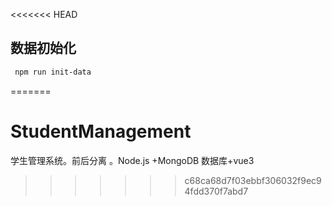 <<<<<<< HEAD
## 数据初始化

```sh
 npm run init-data
```
=======
# StudentManagement
学生管理系统。前后分离 。Node.js +MongoDB 数据库+vue3
>>>>>>> c68ca68d7f03ebbf306032f9ec94fdd370f7abd7
